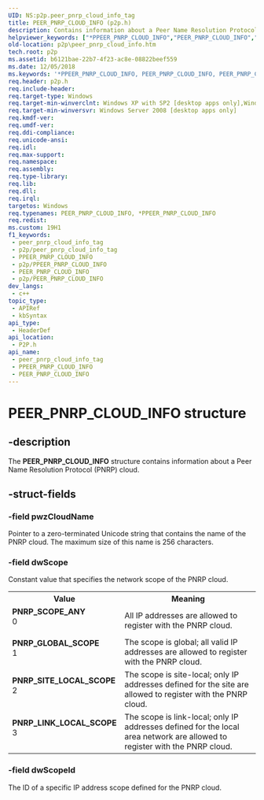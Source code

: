```yaml
---
UID: NS:p2p.peer_pnrp_cloud_info_tag
title: PEER_PNRP_CLOUD_INFO (p2p.h)
description: Contains information about a Peer Name Resolution Protocol (PNRP) cloud.
helpviewer_keywords: ["*PPEER_PNRP_CLOUD_INFO","PEER_PNRP_CLOUD_INFO","PEER_PNRP_CLOUD_INFO structure [Peer Networking]","PNRP_GLOBAL_SCOPE","PNRP_LINK_LOCAL_SCOPE","PNRP_SCOPE_ANY","PNRP_SITE_LOCAL_SCOPE","PPEER_PNRP_CLOUD_INFO","PPEER_PNRP_CLOUD_INFO structure pointer [Peer Networking]","p2p.peer_pnrp_cloud_info","p2p/PEER_PNRP_CLOUD_INFO","p2p/PPEER_PNRP_CLOUD_INFO"]
old-location: p2p\peer_pnrp_cloud_info.htm
tech.root: p2p
ms.assetid: b6121bae-22b7-4f23-ac8e-08822beef559
ms.date: 12/05/2018
ms.keywords: '*PPEER_PNRP_CLOUD_INFO, PEER_PNRP_CLOUD_INFO, PEER_PNRP_CLOUD_INFO structure [Peer Networking], PNRP_GLOBAL_SCOPE, PNRP_LINK_LOCAL_SCOPE, PNRP_SCOPE_ANY, PNRP_SITE_LOCAL_SCOPE, PPEER_PNRP_CLOUD_INFO, PPEER_PNRP_CLOUD_INFO structure pointer [Peer Networking], p2p.peer_pnrp_cloud_info, p2p/PEER_PNRP_CLOUD_INFO, p2p/PPEER_PNRP_CLOUD_INFO'
req.header: p2p.h
req.include-header: 
req.target-type: Windows
req.target-min-winverclnt: Windows XP with SP2 [desktop apps only],Windows XP with SP1 with the Advanced Networking Pack for Windows XP
req.target-min-winversvr: Windows Server 2008 [desktop apps only]
req.kmdf-ver: 
req.umdf-ver: 
req.ddi-compliance: 
req.unicode-ansi: 
req.idl: 
req.max-support: 
req.namespace: 
req.assembly: 
req.type-library: 
req.lib: 
req.dll: 
req.irql: 
targetos: Windows
req.typenames: PEER_PNRP_CLOUD_INFO, *PPEER_PNRP_CLOUD_INFO
req.redist: 
ms.custom: 19H1
f1_keywords:
 - peer_pnrp_cloud_info_tag
 - p2p/peer_pnrp_cloud_info_tag
 - PPEER_PNRP_CLOUD_INFO
 - p2p/PPEER_PNRP_CLOUD_INFO
 - PEER_PNRP_CLOUD_INFO
 - p2p/PEER_PNRP_CLOUD_INFO
dev_langs:
 - c++
topic_type:
 - APIRef
 - kbSyntax
api_type:
 - HeaderDef
api_location:
 - P2P.h
api_name:
 - peer_pnrp_cloud_info_tag
 - PPEER_PNRP_CLOUD_INFO
 - PEER_PNRP_CLOUD_INFO
---
```


# PEER_PNRP_CLOUD_INFO structure


## -description

The <b>PEER_PNRP_CLOUD_INFO</b> structure contains information about a Peer Name Resolution Protocol (PNRP) cloud.

## -struct-fields

### -field pwzCloudName

Pointer to a zero-terminated Unicode string that contains the name of the PNRP cloud. The maximum size of this name is 256 characters.

### -field dwScope

Constant value that specifies the network scope of the PNRP cloud.

<table>
<tr>
<th>Value</th>
<th>Meaning</th>
</tr>
<tr>
<td width="40%"><a id="PNRP_SCOPE_ANY"></a><a id="pnrp_scope_any"></a><dl>
<dt><b>PNRP_SCOPE_ANY</b></dt>
<dt>0</dt>
</dl>
</td>
<td width="60%">
All IP addresses are allowed to register with the PNRP cloud.

</td>
</tr>
<tr>
<td width="40%"><a id="PNRP_GLOBAL_SCOPE"></a><a id="pnrp_global_scope"></a><dl>
<dt><b>PNRP_GLOBAL_SCOPE</b></dt>
<dt>1</dt>
</dl>
</td>
<td width="60%">
The scope is global; all valid  IP addresses are allowed to register with the PNRP cloud.

</td>
</tr>
<tr>
<td width="40%"><a id="PNRP_SITE_LOCAL_SCOPE"></a><a id="pnrp_site_local_scope"></a><dl>
<dt><b>PNRP_SITE_LOCAL_SCOPE</b></dt>
<dt>2</dt>
</dl>
</td>
<td width="60%">
The scope is site-local; only IP addresses defined for the site are allowed to register with the PNRP cloud.

</td>
</tr>
<tr>
<td width="40%"><a id="PNRP_LINK_LOCAL_SCOPE"></a><a id="pnrp_link_local_scope"></a><dl>
<dt><b>PNRP_LINK_LOCAL_SCOPE</b></dt>
<dt>3</dt>
</dl>
</td>
<td width="60%">
The scope is link-local; only IP addresses defined for the local area network are allowed to register with the PNRP cloud.

</td>
</tr>
</table>

### -field dwScopeId

The ID of a specific IP address scope defined for the PNRP cloud.

